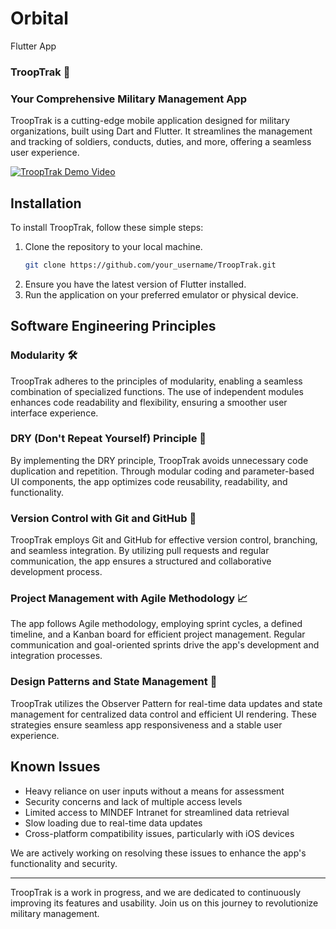 # Orbital 
 Flutter App
### TroopTrak 🚀

### Your Comprehensive Military Management App

TroopTrak is a cutting-edge mobile application designed for military organizations, built using Dart and Flutter. It streamlines the management and tracking of soldiers, conducts, duties, and more, offering a seamless user experience.

[![TroopTrak Demo Video](https://img.youtube.com/vi/VIDEO_ID/0.jpg)](https://www.youtube.com/watch?v=VIDEO_ID)

## Installation

To install TroopTrak, follow these simple steps:

1. Clone the repository to your local machine.
   ```bash
   git clone https://github.com/your_username/TroopTrak.git
   ```
2. Ensure you have the latest version of Flutter installed.
3. Run the application on your preferred emulator or physical device.

## Software Engineering Principles

### Modularity 🛠️

TroopTrak adheres to the principles of modularity, enabling a seamless combination of specialized functions. The use of independent modules enhances code readability and flexibility, ensuring a smoother user interface experience.

### DRY (Don't Repeat Yourself) Principle 🔄

By implementing the DRY principle, TroopTrak avoids unnecessary code duplication and repetition. Through modular coding and parameter-based UI components, the app optimizes code reusability, readability, and functionality.

### Version Control with Git and GitHub 🌲

TroopTrak employs Git and GitHub for effective version control, branching, and seamless integration. By utilizing pull requests and regular communication, the app ensures a structured and collaborative development process.

### Project Management with Agile Methodology 📈

The app follows Agile methodology, employing sprint cycles, a defined timeline, and a Kanban board for efficient project management. Regular communication and goal-oriented sprints drive the app's development and integration processes.

### Design Patterns and State Management 🎨

TroopTrak utilizes the Observer Pattern for real-time data updates and state management for centralized data control and efficient UI rendering. These strategies ensure seamless app responsiveness and a stable user experience.

## Known Issues

- Heavy reliance on user inputs without a means for assessment
- Security concerns and lack of multiple access levels
- Limited access to MINDEF Intranet for streamlined data retrieval
- Slow loading due to real-time data updates
- Cross-platform compatibility issues, particularly with iOS devices

We are actively working on resolving these issues to enhance the app's functionality and security.

---

TroopTrak is a work in progress, and we are dedicated to continuously improving its features and usability. Join us on this journey to revolutionize military management.
